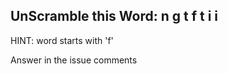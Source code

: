 UnScramble this Word: n g t f t i i
----------

HINT: word starts with 'f'

Answer in the issue comments
